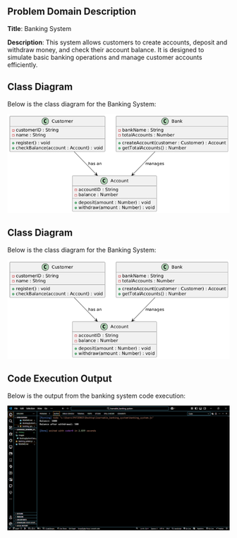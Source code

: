 ## Problem Domain Description

**Title**: Banking System

**Description**: This system allows customers to create accounts, deposit and withdraw money, and check their account balance. It is designed to simulate basic banking operations and manage customer accounts efficiently.

## Class Diagram
Below is the class diagram for the Banking System:

![Class Diagram](images/BankingSystemClassDiagram.png)

## Class Diagram
Below is the class diagram for the Banking System:

![Class Diagram](images/BankingSystemClassDiagram.png)


## Code Execution Output
Below is the output from the banking system code execution:

![Output Screenshot](images/system_output.png)
